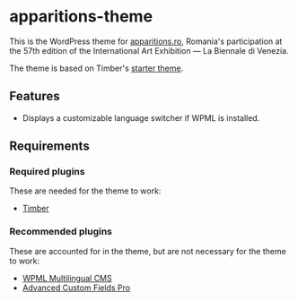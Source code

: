 # apparitions-theme

This is the WordPress theme for [apparitions.ro](http://apparitions.ro), Romania's participation at the 57th edition of the International Art Exhibition — La Biennale di Venezia.

The theme is based on Timber's [starter theme](https://github.com/timber/starter-theme).

## Features

* Displays a customizable language switcher if WPML is installed.

## Requirements

### Required plugins

These are needed for the theme to work:

* [Timber](https://wordpress.org/plugins/timber-library/)

### Recommended plugins

These are accounted for in the theme, but are not necessary for the theme to work:

* [WPML Multilingual CMS](https://wpml.org/)
* [Advanced Custom Fields Pro](https://www.advancedcustomfields.com/)
